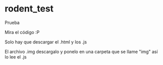 # rodent_test
Prueba

Mira el código :P


Solo hay que descargar el .html y los .js

El archivo .img descargalo y ponelo en una carpeta que se llame "img" así lo lee el .js
